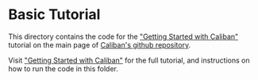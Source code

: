 # Basic Tutorial

This directory contains the code for the ["Getting Started with
Caliban"](https://github.com/google/caliban#getting-started-with-caliban)
tutorial on the main page of [Caliban's github
repository](https://github.com/google/caliban).

Visit ["Getting Started with
Caliban"](https://github.com/google/caliban#getting-started-with-caliban) for
the full tutorial, and instructions on how to run the code in this folder.
